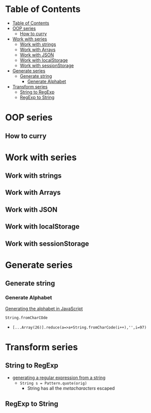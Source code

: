 # Table of Contents
- [Table of Contents](#table-of-contents)
- [OOP series](#oop-series)
  - [How to curry](#how-to-curry)
- [Work with series](#work-with-series)
  - [Work with strings](#work-with-strings)
  - [Work with Arrays](#work-with-arrays)
  - [Work with JSON](#work-with-json)
  - [Work with localStorage](#work-with-localstorage)
  - [Work with sessionStorage](#work-with-sessionstorage)
- [Generate series](#generate-series)
  - [Generate string](#generate-string)
    - [Generate Alphabet](#generate-alphabet)
- [Transform series](#transform-series)
  - [String to RegExp](#string-to-regexp)
  - [RegExp to String](#regexp-to-string)

# OOP series
## How to curry

# Work with series
## Work with strings
## Work with Arrays
## Work with JSON
## Work with localStorage
## Work with sessionStorage
# Generate series
## Generate string
### Generate Alphabet

[Generating the alphabet in JavaScript](https://codegolf.stackexchange.com/questions/71613/generating-the-alphabet-in-javascript)

```String.fromCharCOde```
- ```[...Array(26)].reduce(a=>a+String.fromCharCode(i++),'',i=97)```

# Transform series
## String to RegExp
- [generating a regular expression from a string](https://stackoverflow.com/questions/16034337/generating-a-regular-expression-from-a-string)
  - ```String s = Pattern.quote(orig)```
    - String has all the *metacharacters* escaped
## RegExp to String
